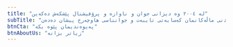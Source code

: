 ```yaml
---
title: "لە ٢٠٠٤ وە دیزانی جوان و ناوازە و پرۆفیشنال پێشکەش دەکەین"
subTitle: "دیزاینەکانی کارەش® چیرۆکی دەستڕەنگینی و داهێنان دەگێڕنەوە، کە ڕەنگدانەوەی داهێنەری خاوەنەکانیانن. چیرۆکی دیزاینکردنی ماڵەکانمان کەسایەتی تایبەت و جوانناسی هاوچەرخ پیشان دەدەن."
btnCta: "پەیوەندیمان پێوە بکە"
btnAboutUs: "زیاتر بزانە"
---
```

